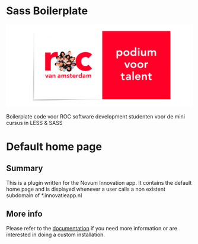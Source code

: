 # Sass Boilerplate
<p align="center"><img src="https://raw.githubusercontent.com/antonboutkam/sass-boilerplate/refs/heads/main/public_html/img/logo-rocva.png"  alt="Logo ROC"/></p>

Boilerplate code voor ROC software development studenten voor de mini cursus in LESS &amp; SASS


# Default home page


## Summary
This is a plugin written for the Novum Innovation app. It contains the default home page and is displayed whenever a user
calls a non existent subdomain of *.innovatieapp.nl

## More info
Please refer to the [documentation](https://docs.demo.novum.nu) if you need more information or are interested in doing a custom installation.
